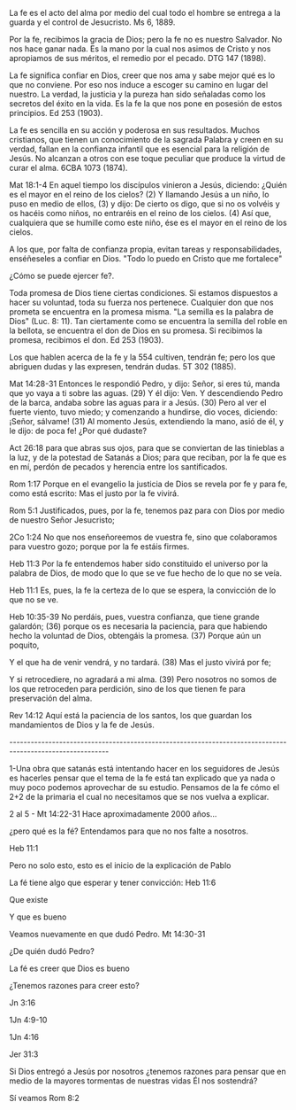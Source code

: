 La fe es el acto del alma por medio del cual todo el hombre se entrega a
la guarda y el control de Jesucristo. Ms 6, 1889.

Por la fe, recibimos la gracia de Dios; pero la fe no es nuestro
Salvador. No nos hace ganar nada. Es la mano por la cual nos asimos de
Cristo y nos apropiamos de sus méritos, el remedio por el pecado.­ DTG
147 (1898).

La fe significa confiar en Dios, creer que nos ama y sabe mejor qué es
lo que no conviene. Por eso nos induce a escoger su camino en lugar del
nuestro. La verdad, la justicia y la pureza han sido señaladas como los
secretos del éxito en la vida. Es la fe la que nos pone en posesión de
estos principios.­ Ed 253 (1903).

La fe es sencilla en su acción y poderosa en sus resultados. Muchos
cristianos, que tienen un conocimiento de la sagrada Palabra y creen en
su verdad, fallan en la confianza infantil que es esencial para la
religión de Jesús. No alcanzan a otros con ese toque peculiar que
produce la virtud de curar el alma.­ 6CBA 1073 (1874).

Mat 18:1-4 En aquel tiempo los discípulos vinieron a Jesús, diciendo:
¿Quién es el mayor en el reino de los cielos? (2) Y llamando Jesús a un
niño, lo puso en medio de ellos, (3) y dijo: De cierto os digo, que si
no os volvéis y os hacéis como niños, no entraréis en el reino de los
cielos. (4) Así que, cualquiera que se humille como este niño, ése es el
mayor en el reino de los cielos.

A los que, por falta de confianza propia, evitan tareas y
responsabilidades, enséñeseles a confiar en Dios. \"Todo lo puedo en
Cristo que me fortalece\"

¿Cómo se puede ejercer fe?.

Toda promesa de Dios tiene ciertas condiciones. Si estamos dispuestos a
hacer su voluntad, toda su fuerza nos pertenece. Cualquier don que nos
prometa se encuentra en la promesa misma. \"La semilla es la palabra de
Dios\" (Luc. 8: 11). Tan ciertamente como se encuentra la semilla del
roble en la bellota, se encuentra el don de Dios en su promesa. Si
recibimos la promesa, recibimos el don.­ Ed 253 (1903).

Los que hablen acerca de la fe y la 554 cultiven, tendrán fe; pero los
que abriguen dudas y las expresen, tendrán dudas.­ 5T 302 (1885).

Mat 14:28-31 Entonces le respondió Pedro, y dijo: Señor, si eres tú,
manda que yo vaya a ti sobre las aguas. (29) Y él dijo: Ven. Y
descendiendo Pedro de la barca, andaba sobre las aguas para ir a Jesús.
(30) Pero al ver el fuerte viento, tuvo miedo; y comenzando a hundirse,
dio voces, diciendo: ¡Señor, sálvame! (31) Al momento Jesús, extendiendo
la mano, asió de él, y le dijo: de poca fe! ¿Por qué dudaste?

Act 26:18 para que abras sus ojos, para que se conviertan de las
tinieblas a la luz, y de la potestad de Satanás a Dios; para que
reciban, por la fe que es en mí, perdón de pecados y herencia entre los
santificados.

Rom 1:17 Porque en el evangelio la justicia de Dios se revela por fe y
para fe, como está escrito: Mas el justo por la fe vivirá.

Rom 5:1 Justificados, pues, por la fe, tenemos paz para con Dios por
medio de nuestro Señor Jesucristo;

2Co 1:24 No que nos enseñoreemos de vuestra fe, sino que colaboramos
para vuestro gozo; porque por la fe estáis firmes.

Heb 11:3 Por la fe entendemos haber sido constituido el universo por la
palabra de Dios, de modo que lo que se ve fue hecho de lo que no se
veía.

Heb 11:1 Es, pues, la fe la certeza de lo que se espera, la convicción
de lo que no se ve.

Heb 10:35-39 No perdáis, pues, vuestra confianza, que tiene grande
galardón; (36) porque os es necesaria la paciencia, para que habiendo
hecho la voluntad de Dios, obtengáis la promesa. (37) Porque aún un
poquito,

Y el que ha de venir vendrá, y no tardará. (38) Mas el justo vivirá por
fe;

Y si retrocediere, no agradará a mi alma. (39) Pero nosotros no somos de
los que retroceden para perdición, sino de los que tienen fe para
preservación del alma.

Rev 14:12 Aquí está la paciencia de los santos, los que guardan los
mandamientos de Dios y la fe de Jesús.

\-\-\-\-\-\-\-\-\-\-\-\-\-\-\-\-\-\-\-\-\-\-\-\-\-\-\-\-\-\-\-\-\-\-\-\-\-\-\-\-\-\-\-\-\-\-\-\-\-\-\-\-\-\-\-\-\-\-\-\-\-\-\-\-\-\-\-\-\-\-\-\-\-\-\-\-\-\-\-\-\-\-\-\-\-\-\-\-\-\-\-\-\-\-\-\-\-\-\-\-\-\-\-\-\--

1-Una obra que satanás está intentando hacer en los seguidores de Jesús
es hacerles pensar que el tema de la fe está tan explicado que ya nada o
muy poco podemos aprovechar de su estudio. Pensamos de la fe cómo el 2+2
de la primaria el cual no necesitamos que se nos vuelva a explicar.

2 al 5 - Mt 14:22-31 Hace aproximadamente 2000 años...

¿pero qué es la fé? Entendamos para que no nos falte a nosotros.

Heb 11:1

Pero no solo esto, esto es el inicio de la explicación de Pablo

La fé tiene algo que esperar y tener convicción: Heb 11:6

Que existe

Y que es bueno

Veamos nuevamente en que dudó Pedro. Mt 14:30-31

¿De quién dudó Pedro?

La fé es creer que Dios es bueno

¿Tenemos razones para creer esto?

Jn 3:16

1Jn 4:9-10

1Jn 4:16

Jer 31:3

Si Dios entregó a Jesús por nosotros ¿tenemos razones para pensar que en
medio de la mayores tormentas de nuestras vidas Él nos sostendrá?

Sí veamos Rom 8:2
